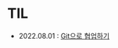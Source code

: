 # TIL

- 2022.08.01 : [Git으로 협업하기](https://github.com/jiseung-kang/TIL/blob/main/Git/Git%EC%9C%BC%EB%A1%9C_%ED%98%91%EC%97%85%ED%95%98%EA%B8%B0.md)
